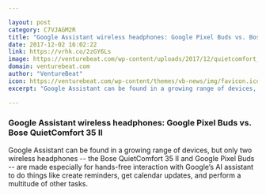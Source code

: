 ```yaml
---

layout: post
category: C7VJAGM2R
title: "Google Assistant wireless headphones: Google Pixel Buds vs. Bose QuietComfort 35 II"
date: 2017-12-02 16:02:22
link: https://vrhk.co/2zGY6Ls
image: https://venturebeat.com/wp-content/uploads/2017/12/quietcomfort_35_wireless_headphones_ii.jpg?fit=780%2C780&strip=all
domain: venturebeat.com
author: "VentureBeat"
icon: https://venturebeat.com/wp-content/themes/vb-news/img/favicon.ico
excerpt: "Google Assistant can be found in a growing range of devices, but only two wireless headphones -- the Bose QuietComfort 35 II and Google Pixel Buds -- are made especially for hands-free interaction with Google’s AI assistant to do things like create reminders, get calendar updates, and perform a multitude of other tasks."

---
```


### Google Assistant wireless headphones: Google Pixel Buds vs. Bose QuietComfort 35 II

Google Assistant can be found in a growing range of devices, but only two wireless headphones -- the Bose QuietComfort 35 II and Google Pixel Buds -- are made especially for hands-free interaction with Google’s AI assistant to do things like create reminders, get calendar updates, and perform a multitude of other tasks.